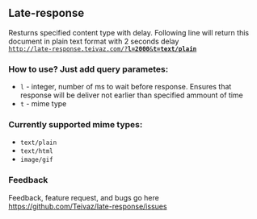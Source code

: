 ## Late-response
Resturns specified content type with delay.
Following line will return this document in plain text format with 2 seconds delay  
[`http://late-response.teivaz.com/?`**`l=2000`**`&`**`t=text/plain`**](http://late-response.teivaz.com/?l=2000&t=text/plain)

### How to use? Just add query parametes:
 - `l` - integer, number of ms to wait before response. Ensures that response will be deliver not earlier than specified ammount of time
 - `t` - mime type

### Currently supported mime types:
 - `text/plain`
 - `text/html`
 - `image/gif`

### Feedback
Feedback, feature request, and bugs go here https://github.com/Teivaz/late-response/issues
